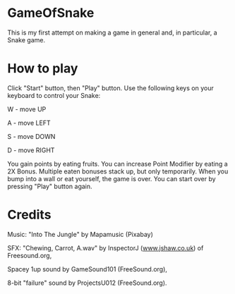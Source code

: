 # GameOfSnake
This is my first attempt on making a game in general and, in particular, a Snake game.

# How to play
Click "Start" button, then "Play" button. Use the following keys on your keyboard to control your Snake:

W - move UP

A - move LEFT

S - move DOWN

D - move RIGHT

You gain points by eating fruits. You can increase Point Modifier by eating a 2X Bonus. Multiple eaten bonuses stack up, but only temporarily.
When you bump into a wall or eat yourself, the game is over. You can start over by pressing "Play" button again.

# Credits
Music: "Into The Jungle" by Mapamusic (Pixabay)

SFX: "Chewing, Carrot, A.wav" by InspectorJ (www.jshaw.co.uk) of Freesound.org,

Spacey 1up sound by GameSound101 (FreeSound.org),

8-bit "failure" sound by ProjectsU012 (FreeSound.org).
